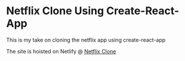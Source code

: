 # Netflix Clone Using Create-React-App

This is my take on cloning the netflix app using create-react-app

The site is hoisted on Netlify @ [Netflix Clone](https://netflix-clone-app-mst-29.netlify.app)
